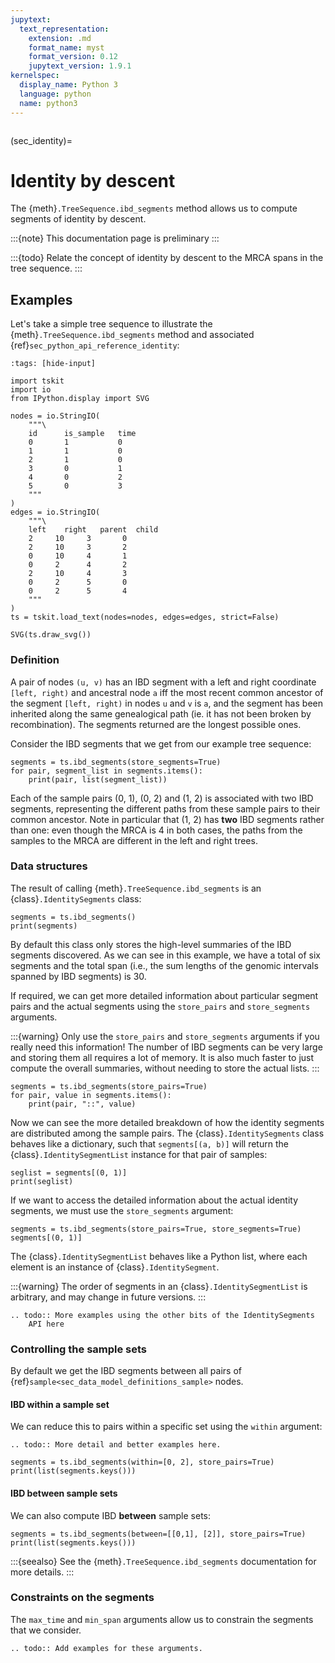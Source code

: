 ```yaml
---
jupytext:
  text_representation:
    extension: .md
    format_name: myst
    format_version: 0.12
    jupytext_version: 1.9.1
kernelspec:
  display_name: Python 3
  language: python
  name: python3
---
```


```{currentmodule} tskit
```


(sec_identity)=

# Identity by descent

The {meth}`.TreeSequence.ibd_segments` method allows us to compute
segments of identity by descent.

:::{note}
This documentation page is preliminary
:::

:::{todo}
Relate the concept of identity by descent to the MRCA spans in the tree sequence.
:::

## Examples

Let's take a simple tree sequence to illustrate the {meth}`.TreeSequence.ibd_segments`
method and associated {ref}`sec_python_api_reference_identity`:

```{code-cell}
:tags: [hide-input]

import tskit
import io
from IPython.display import SVG

nodes = io.StringIO(
    """\
    id      is_sample   time
    0       1           0
    1       1           0
    2       1           0
    3       0           1
    4       0           2
    5       0           3
    """
)
edges = io.StringIO(
    """\
    left    right   parent  child
    2     10     3       0
    2     10     3       2
    0     10     4       1
    0     2      4       2
    2     10     4       3
    0     2      5       0
    0     2      5       4
    """
)
ts = tskit.load_text(nodes=nodes, edges=edges, strict=False)

SVG(ts.draw_svg())
```

### Definition

A pair of nodes ``(u, v)`` has an IBD segment with a left and right
coordinate ``[left, right)`` and ancestral node ``a`` iff the most
recent common ancestor of the segment ``[left, right)`` in nodes ``u``
and ``v`` is ``a``, and the segment has been inherited along the same
genealogical path (ie. it has not been broken by recombination). The
segments returned are the longest possible ones.

Consider the IBD segments that we get from our example tree sequence:

```{code-cell}
segments = ts.ibd_segments(store_segments=True)
for pair, segment_list in segments.items():
    print(pair, list(segment_list))
```

Each of the sample pairs (0, 1), (0, 2) and (1, 2) is associated with
two IBD segments, representing the different paths from these sample
pairs to their common ancestor. Note in particular that (1, 2) has
**two** IBD segments rather than one: even though the MRCA is
4 in both cases, the paths from the samples to the MRCA are different
in the left and right trees.


### Data structures

The result of calling {meth}`.TreeSequence.ibd_segments` is an
{class}`.IdentitySegments` class:

```{code-cell}
segments = ts.ibd_segments()
print(segments)
```

By default this class only stores the high-level summaries of the
IBD segments discovered. As we can see in this example, we have a
total of six segments and
the total span (i.e., the sum lengths of the genomic intervals spanned
by IBD segments) is 30.

If required, we can get more detailed information about particular
segment pairs and the actual segments using the ``store_pairs``
and ``store_segments`` arguments.

:::{warning}
Only use the ``store_pairs`` and ``store_segments`` arguments if you
really need this information! The number of IBD segments can be
very large and storing them all requires a lot of memory. It is
also much faster to just compute the overall summaries, without
needing to store the actual lists.
:::


```{code-cell}
segments = ts.ibd_segments(store_pairs=True)
for pair, value in segments.items():
    print(pair, "::", value)
```

Now we can see the more detailed breakdown of how the identity segments
are distributed among the sample pairs. The {class}`.IdentitySegments`
class behaves like a dictionary, such that ``segments[(a, b)]`` will return
the {class}`.IdentitySegmentList` instance for that pair of samples:

```{code-cell}
seglist = segments[(0, 1)]
print(seglist)
```

If we want to access the detailed information about the actual
identity segments, we must use the ``store_segments`` argument:

```{code-cell}
segments = ts.ibd_segments(store_pairs=True, store_segments=True)
segments[(0, 1)]
```

The {class}`.IdentitySegmentList` behaves like a Python list,
where each element is an instance of {class}`.IdentitySegment`.

:::{warning}
The order of segments in an {class}`.IdentitySegmentList`
is arbitrary, and may change in future versions.
:::


```{eval-rst}
.. todo:: More examples using the other bits of the IdentitySegments
    API here
```

### Controlling the sample sets

By default we get the IBD segments between all pairs of
{ref}`sample<sec_data_model_definitions_sample>` nodes.

#### IBD within a sample set
We can reduce this to pairs within a specific set using the
``within`` argument:


```{eval-rst}
.. todo:: More detail and better examples here.
```

```{code-cell}
segments = ts.ibd_segments(within=[0, 2], store_pairs=True)
print(list(segments.keys()))
```

#### IBD between sample sets

We can also compute IBD **between** sample sets:

```{code-cell}
segments = ts.ibd_segments(between=[[0,1], [2]], store_pairs=True)
print(list(segments.keys()))
```

:::{seealso}
See the {meth}`.TreeSequence.ibd_segments` documentation for
more details.
:::

### Constraints on the segments

The ``max_time`` and ``min_span`` arguments allow us to constrain the
segments that we consider.

```{eval-rst}
.. todo:: Add examples for these arguments.
```
